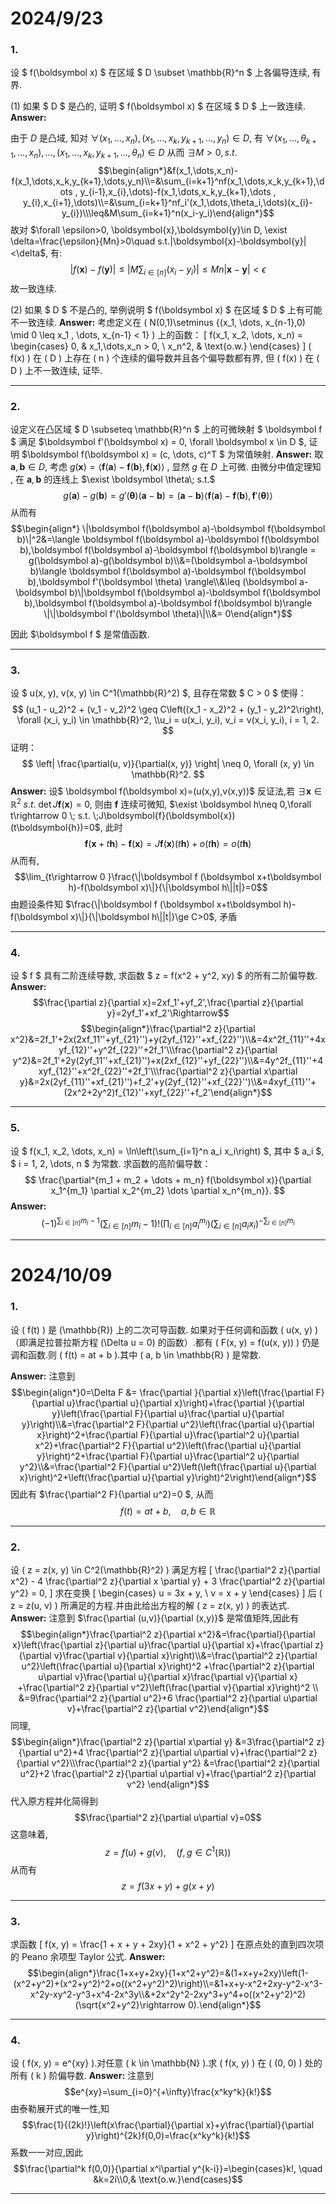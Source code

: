 # 2024/9/23

### 1. 
设 $ f(\boldsymbol x) $ 在区域 $ D \subset \mathbb{R}^n $ 上各偏导连续, 有界. 

(1) 如果 $ D $ 是凸的, 证明 $ f(\boldsymbol x) $ 在区域 $ D $ 上一致连续. 
**Answer:**

由于 $D$ 是凸域, 知对 $\forall (x_1,\dots,x_n),(x_1,\dots,x_k,y_{k+1},\dots,y_n)\in D$, 有 $\forall (x_1,\dots, \theta_{k+1},\dots,x_n),\dots,(x_1,\dots,x_k,y_{k+1},\dots,\theta_n)\in D$ 从而 $\exists M>0, s.t.$
$$\begin{align*}&f(x_1,\dots,x_n)-f(x_1,\dots,x_k,y_{k+1},\dots,y_n)\\=&\sum_{i=k+1}^nf(x_1,\dots,x_k,y_{k+1},\dots , y_{i-1},x_{i},\dots)-f(x_1,\dots,x_k,y_{k+1},\dots , y_{i},x_{i+1},\dots)\\=&\sum_{i=k+1}^nf_i'(x_1,\dots,\theta_i,\dots)(x_{i}-y_{i})\\\leq&M\sum_{i=k+1}^n(x_i-y_i)\end{align*}$$
故对 $\forall \epsilon>0, \boldsymbol{x},\boldsymbol{y}\in D, \exist \delta=\frac{\epsilon}{Mn}>0\quad s.t.|\boldsymbol{x}-\boldsymbol{y}|<\delta$, 有:
$$|f(\boldsymbol{x})-f(\boldsymbol{y})|\leq|M\sum_{i\in [n]}(x_i-y_i)|\leq Mn|\boldsymbol{x}-\boldsymbol{y}|<\epsilon$$
故一致连续.

(2) 如果 $ D $ 不是凸的, 举例说明 $ f(\boldsymbol x) $ 在区域 $ D $ 上有可能不一致连续. 
**Answer:**
考虑定义在 \( N(0,1)\setminus \{(x_1, \dots, x_{n-1},0) \mid 0 \leq x_1 , \dots, x_{n-1} < 1\}  \) 上的函数：
\[
f(x_1, x_2, \dots, x_n) =
\begin{cases}
0, & x_1,\dots,x_n > 0, \\
x_n^2, & \text{o.w.}
\end{cases}
\]
 \( f(x) \) 在 \( D \) 上存在 \( n \) 个连续的偏导数并且各个偏导数都有界, 但 \( f(x) \) 在 \( D \) 上不一致连续, 证毕.

___
### 2.
设定义在凸区域 $ D \subseteq \mathbb{R}^n $ 上的可微映射 $ \boldsymbol f $ 满足 $\boldsymbol f'(\boldsymbol x) = 0, \forall \boldsymbol x \in D $, 
证明 $\boldsymbol f(\boldsymbol x) = (c, \dots, c)^T $ 为常值映射. 
**Answer:**
取 $\boldsymbol{a} ,\boldsymbol b\in D$, 考虑 $g(\boldsymbol x)=\langle \boldsymbol f(\boldsymbol a)-\boldsymbol f(\boldsymbol b),\boldsymbol f(\boldsymbol x)\rangle$ , 显然 $g$ 在 $D$ 上可微.
由微分中值定理知 , 在 $\boldsymbol a, \boldsymbol b$ 的连线上 $\exist \boldsymbol \theta\; s.t.$
$$g(\boldsymbol a)-g(\boldsymbol b)=g'(\boldsymbol\theta)(\boldsymbol a-\boldsymbol b)=(\boldsymbol a-\boldsymbol b)\langle \boldsymbol f(\boldsymbol a)-\boldsymbol f(\boldsymbol b),\boldsymbol f'(\boldsymbol \theta) \rangle$$
从而有
$$\begin{align*} \|\boldsymbol f(\boldsymbol a)-\boldsymbol f(\boldsymbol b)\|^2&=\langle \boldsymbol f(\boldsymbol a)-\boldsymbol f(\boldsymbol b),\boldsymbol f(\boldsymbol a)-\boldsymbol f(\boldsymbol b)\rangle = g(\boldsymbol a)-g(\boldsymbol b)\\&=(\boldsymbol a-\boldsymbol b)\langle \boldsymbol f(\boldsymbol a)-\boldsymbol f(\boldsymbol b),\boldsymbol f'(\boldsymbol \theta) \rangle\\&\leq (\boldsymbol a-\boldsymbol b)\|\boldsymbol f(\boldsymbol a)-\boldsymbol f(\boldsymbol b),\boldsymbol f(\boldsymbol a)-\boldsymbol f(\boldsymbol b)\rangle \|\|\boldsymbol f'(\boldsymbol \theta)\|\\&= 0\end{align*}$$

因此 $\boldsymbol f $ 是常值函数.
___
### 3.
设 $ u(x, y), v(x, y) \in C^1(\mathbb{R}^2) $, 
且存在常数 $ C > 0 $ 使得：
$$
(u_1 - u_2)^2 + (v_1 - v_2)^2 \geq C\left((x_1 - x_2)^2 + (y_1 - y_2)^2\right), \forall (x_i, y_i) \in \mathbb{R}^2, \\u_i = u(x_i, y_i), v_i = v(x_i, y_i), i = 1, 2.
$$
证明：
$$
\left| \frac{\partial(u, v)}{\partial(x, y)} \right| \neq 0, \forall (x, y) \in \mathbb{R}^2.
$$
**Answer:**
设$ \boldsymbol f(\boldsymbol x)=(u(x,y),v(x,y))$
反证法,若 $\exists \boldsymbol x\in \mathbb{R}^2 \; s.t.\; \det J\boldsymbol f(\boldsymbol{x})=0$, 则由 $\boldsymbol{f}$ 连续可微知, $\exist \boldsymbol h\neq 0,\forall t\rightarrow 0 \; s.t. \;J\boldsymbol{f}(\boldsymbol{x})(t\boldsymbol{h})=0$, 此时
$$\boldsymbol{f} (\boldsymbol x+t\boldsymbol h)-\boldsymbol f(\boldsymbol x)=J\boldsymbol f(\boldsymbol x)(t\boldsymbol h)+o(t\boldsymbol h)=o(t\boldsymbol h)$$
从而有,
$$\lim_{t\rightarrow 0 }\frac{\|\boldsymbol f (\boldsymbol x+t\boldsymbol h)-f(\boldsymbol x)\|}{\|\boldsymbol h\||t|}=0$$
由题设条件知 $\frac{\|\boldsymbol f (\boldsymbol x+t\boldsymbol h)-f(\boldsymbol x)\|}{\|\boldsymbol h\||t|}\ge C>0$, 矛盾 
___
### 4.
设 $ f $ 具有二阶连续导数, 求函数 $ z = f(x^2 + y^2, xy) $ 的所有二阶偏导数.
**Answer:**
$$\frac{\partial z}{\partial x}=2xf_1'+yf_2',\frac{\partial z}{\partial y}=2yf_1'+xf_2'\Rightarrow$$
$$\begin{align*}\frac{\partial^2 z}{\partial x^2}&=2f_1'+2x(2xf_11''+yf_{21}'')+y(2yf_{12}''+xf_{22}'')\\&=4x^2f_{11}''+4xyf_{12}''+y^2f_{22}''+2f_1'\\\frac{\partial^2 z}{\partial y^2}&=2f_1'+2y(2yf_11''+xf_{21}'')+x(2xf_{12}''+yf_{22}'')\\&=4y^2f_{11}''+4xyf_{12}''+x^2f_{22}''+2f_1'\\\frac{\partial^2 z}{\partial x\partial y}&=2x(2yf_{11}''+xf_{21}'')+f_2'+y(2yf_{12}''+xf_{22}'')\\&=4xyf_{11}''+(2x^2+2y^2)f_{12}''+xyf_{22}''+f_2'\end{align*}$$

___
### 5.
设 $ f(x_1, x_2, \dots, x_n) = \ln\left(\sum_{i=1}^n a_i x_i\right) $, 其中 $ a_i $, $ i = 1, 2, \dots, n $ 为常数. 求函数的高阶偏导数：
$$
\frac{\partial^{m_1 + m_2 + \dots + m_n} f(\boldsymbol x)}{\partial x_1^{m_1} \partial x_2^{m_2} \dots \partial x_n^{m_n}}.
$$
**Answer:**
$$(-1)^{\sum_{i\in [n]}m_i-1}\left(\sum_{i\in [n]}m_i-1\right)!\left(\prod_{i\in [n]}a_i^{m_i}\right)\left(\sum_{i\in [n]}a_ix_i\right)^{-\sum_{i\in [n]}m_i}$$

___
# 2024/10/09
### 1.
设 \( f(t) \) 是 \(\mathbb{R}\) 上的二次可导函数. 如果对于任何调和函数 \( u(x, y) \)（即满足拉普拉斯方程 \(\Delta u = 0\) 的函数）.都有 \( F(x, y) = f(u(x, y)) \) 仍是调和函数.则 \( f(t) = at + b \).其中 \( a, b \in \mathbb{R} \) 是常数. 

**Answer:**
注意到
$$\begin{align*}0=\Delta F &= \frac{\partial }{\partial x}\left(\frac{\partial F}{\partial u}\frac{\partial u}{\partial x}\right)+\frac{\partial }{\partial y}\left(\frac{\partial F}{\partial u}\frac{\partial u}{\partial y}\right)\\&=\frac{\partial^2 F}{\partial u^2}\left(\frac{\partial u}{\partial x}\right)^2+\frac{\partial F}{\partial u}\frac{\partial^2 u}{\partial x^2}+\frac{\partial^2 F}{\partial u^2}\left(\frac{\partial u}{\partial y}\right)^2+\frac{\partial F}{\partial u}\frac{\partial^2 u}{\partial y^2}\\&=\frac{\partial^2 F}{\partial u^2}\left(\left(\frac{\partial u}{\partial x}\right)^2+\left(\frac{\partial u}{\partial y}\right)^2\right)\end{align*}$$
因此有 $\frac{\partial^2 F}{\partial u^2}=0 $, 从而
$$f(t)=at+b,\quad a,b\in \mathbb R$$
___
### 2.
设 \( z = z(x, y) \in C^2(\mathbb{R}^2) \) 满足方程 
\[
\frac{\partial^2 z}{\partial x^2} - 4 \frac{\partial^2 z}{\partial x \partial y} + 3 \frac{\partial^2 z}{\partial y^2} = 0,
\]
求在变换
\[
\begin{cases}
u = 3x + y, \\
v = x + y
\end{cases}
\]
后 \( z = z(u, v) \) 所满足的方程.并由此给出方程的解 \( z = z(x, y) \) 的表达式. 
**Answer:**
注意到 $\frac{\partial (u,v)}{\partial (x,y)}$ 是常值矩阵,因此有
$$\begin{align*}\frac{\partial^2 z}{\partial x^2}&=\frac{\partial}{\partial x}\left(\frac{\partial z}{\partial u}\frac{\partial u}{\partial x}+\frac{\partial z}{\partial v}\frac{\partial v}{\partial x}\right)\\&=\frac{\partial^2 z}{\partial u^2}\left(\frac{\partial u}{\partial x}\right)^2 +\frac{\partial^2 z}{\partial u\partial v}\frac{\partial u}{\partial x}\frac{\partial v}{\partial x} +\frac{\partial^2 z}{\partial v^2}\left(\frac{\partial v}{\partial x}\right)^2 \\ &=9\frac{\partial^2 z}{\partial u^2}+6 \frac{\partial^2 z}{\partial u\partial v}+\frac{\partial^2 z}{\partial v^2}\end{align*}$$
同理, 
$$\begin{align*}\frac{\partial^2 z}{\partial x\partial y} &=3\frac{\partial^2 z}{\partial u^2}+4 \frac{\partial^2 z}{\partial u\partial v}+\frac{\partial^2 z}{\partial v^2}\\\frac{\partial^2 z}{\partial y^2} &=\frac{\partial^2 z}{\partial u^2}+2 \frac{\partial^2 z}{\partial u\partial v}+\frac{\partial^2 z}{\partial v^2} \end{align*}$$
代入原方程并化简得到
$$\frac{\partial^2 z}{\partial u\partial v}=0$$
这意味着, 
$$z=f(u)+g(v), \quad (f,g \in C^1(\mathbb R))$$
从而有
$$z=f(3x+y)+g(x+y)$$
___
### 3.
求函数
\[
f(x, y) = \frac{1 + x + y + 2xy}{1 + x^2 + y^2}
\]
在原点处的直到四次项的 Peano 余项型 Taylor 公式. 
**Answer:**
$$\begin{align*}\frac{1+x+y+2xy}{1+x^2+y^2}=&(1+x+y+2xy)\left(1-(x^2+y^2)+(x^2+y^2)^2+o((x^2+y^2)^2)\right)\\=&1+x+y-x^2+2xy-y^2-x^3-x^2y-xy^2-y^3+x^4-2x^3y\\&+2x^2y^2-2xy^3+y^4+o((x^2+y^2)^2)(\sqrt{x^2+y^2}\rightarrow 0).\end{align*}$$
___
### 4.
设 \( f(x, y) = e^{xy} \).对任意 \( k \in \mathbb{N} \).求 \( f(x, y) \) 在 \( (0, 0) \) 处的所有 \( k \) 阶偏导数. 
**Answer:**
注意到
$$e^{xy}=\sum_{i=0}^{+\infty}\frac{x^ky^k}{k!}$$
由泰勒展开式的唯一性,知
$$\frac{1}{(2k)!}\left(x\frac{\partial}{\partial x}+y\frac{\partial}{\partial y}\right)^{2k}f(0,0)=\frac{x^ky^k}{k!}$$
系数一一对应,因此
$$\frac{\partial^k f(0,0)}{\partial x^i\partial y^{k-i}}=\begin{cases}k!, \quad &k=2i\\0,& \text{o.w.}\end{cases}$$
___